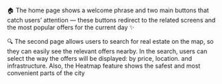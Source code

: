 🏠 The home page shows a welcome phrase and two main buttons that catch users’ attention — these buttons redirect to the related screens and the most popular offers for the current day ✨

🔍 The second page allows users to search for real estate on the map, so they can easily see the relevant offers nearby. In the search, users can select the way the offers will be displayed: by price, location. and infrastructure. Also, the Heatmap feature shows the safest and most convenient parts of the city
